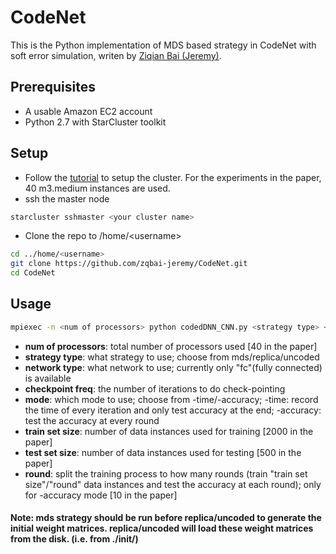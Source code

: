 # CodeNet

This is the Python implementation of MDS based strategy in CodeNet with soft error simulation, writen by [Ziqian Bai (Jeremy)](https://github.com/zqbai-jeremy).

## Prerequisites
- A usable Amazon EC2 account
- Python 2.7 with StarCluster toolkit

## Setup
- Follow the [tutorial](http://mpitutorial.com/tutorials/launching-an-amazon-ec2-mpi-cluster/) to setup the cluster. For the experiments in the paper, 40 m3.medium instances are used.
- ssh the master node
```bash
starcluster sshmaster <your cluster name>
```
- Clone the repo to /home/\<username\>
```bash
cd ../home/<username>
git clone https://github.com/zqbai-jeremy/CodeNet.git
cd CodeNet
```

## Usage
```bash
mpiexec -n <num of processors> python codedDNN_CNN.py <strategy type> <network type> <checkpoint freq> <mode> <train set size> <test set size> <round>
```
- **num of processors**: total number of processors used [40 in the paper]
- **strategy type**: what strategy to use; choose from mds/replica/uncoded
- **network type**: what network to use; currently only "fc"(fully connected) is available
- **checkpoint freq**: the number of iterations to do check-pointing
- **mode**: which mode to use; choose from -time/-accuracy; -time: record the time of every iteration and only test accuracy at the end; -accuracy: test the accuracy at every round
- **train set size**: number of data instances used for training [2000 in the paper]
- **test set size**: number of data instances used for testing [500 in the paper]
- **round**: split the training process to how many rounds (train "train set size"/"round" data instances and test the accuracy at each round); only for -accuracy mode [10 in the paper]

#### Note: mds strategy should be run before replica/uncoded to generate the initial weight matrices. replica/uncoded will load these weight matrices from the disk. (i.e. from ./init/)
